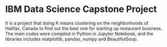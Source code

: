 # IBM Data Science Capstone Project
It is a project that doing K means clustering on the neighborhoods of Halifax, Canada to find out the best one for starting up restaurant business.
<br>The main codes were compiled in Python in Jupyter Notebook, and the libraries includes matplotlib, pandas, numpy and BeautifulSoup.

